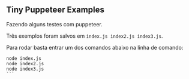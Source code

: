 ## Tiny Puppeteer Examples

Fazendo alguns testes com puppeteer.


Três exemplos foram salvos em ```index.js index2.js index3.js```.


Para rodar basta entrar um dos comandos abaixo na linha de comando:


````
node index.js
node index2.js
node index3.js
```
